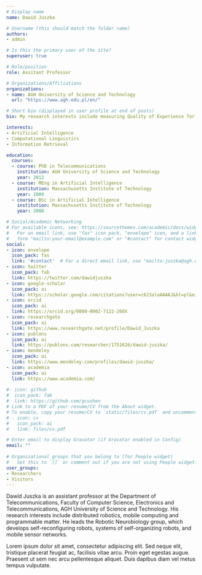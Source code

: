 ```yaml
---
# Display name
name: Dawid Juszka

# Username (this should match the folder name)
authors:
- admin

# Is this the primary user of the site?
superuser: true

# Role/position
role: Assitant Professor

# Organizations/Affiliations
organizations:
- name: AGH University of Science and Technology
  url: "https://www.agh.edu.pl/en/"

# Short bio (displayed in user profile at end of posts)
bio: My research interests include measuring Quality of Experience for multimedia and modelling of legal knowledge.

interests:
- Artificial Intelligence
- Computational Linguistics
- Information Retrieval

education:
  courses:
  - course: PhD in Telecommunications
    institution: AGH University of Science and Technology
    year: 2012
  - course: MEng in Artificial Intelligence
    institution: Massachusetts Institute of Technology
    year: 2009
  - course: BSc in Artificial Intelligence
    institution: Massachusetts Institute of Technology
    year: 2008

# Social/Academic Networking
# For available icons, see: https://sourcethemes.com/academic/docs/widgets/#icons
#   For an email link, use "fas" icon pack, "envelope" icon, and a link in the
#   form "mailto:your-email@example.com" or "#contact" for contact widget.
social:
- icon: envelope
  icon_pack: fas
  link: '#contact'  # For a direct email link, use "mailto:juszka@agh.edu.pl".
- icon: twitter
  icon_pack: fab
  link: https://twitter.com/dawidjuszka
- icon: google-scholar
  icon_pack: ai
  link: https://scholar.google.com/citations?user=c6J3aloAAAAJ&hl=pl&oi=ao
- icon: orcid
  icon_pack: ai
  link: https://orcid.org/0000-0002-7122-260X
- icon: researchgate
  icon_pack: ai
  link: https://www.researchgate.net/profile/Dawid_Juszka
- icon: publons
  icon_pack: ai
  link: https://publons.com/researcher/1751626/dawid-juszka/
- icon: mendeley
  icon_pack: ai
  link: https://www.mendeley.com/profiles/dawid-juszka/
- icon: academia
  icon_pack: ai
  link: https://www.academia.com/
  
#- icon: github
#  icon_pack: fab
#  link: https://github.com/gcushen
# Link to a PDF of your resume/CV from the About widget.
# To enable, copy your resume/CV to `static/files/cv.pdf` and uncomment the lines below.  
# - icon: cv
#   icon_pack: ai
#   link: files/cv.pdf

# Enter email to display Gravatar (if Gravatar enabled in Config)
email: ""
  
# Organizational groups that you belong to (for People widget)
#   Set this to `[]` or comment out if you are not using People widget.  
user_groups:
- Researchers
- Visitors
---
```


Dawid Juszka is an assistant professor at the Department of Telecommunications, Faculty of Computer Science, Electronics and Telecommunications, AGH University of Science and Technology. 
His research interests include distributed robotics, mobile computing and programmable matter. He leads the Robotic Neurobiology group, which develops self-reconfiguring robots, systems of self-organizing robots, and mobile sensor networks.

Lorem ipsum dolor sit amet, consectetur adipiscing elit. Sed neque elit, tristique placerat feugiat ac, facilisis vitae arcu. Proin eget egestas augue. Praesent ut sem nec arcu pellentesque aliquet. Duis dapibus diam vel metus tempus vulputate. 
